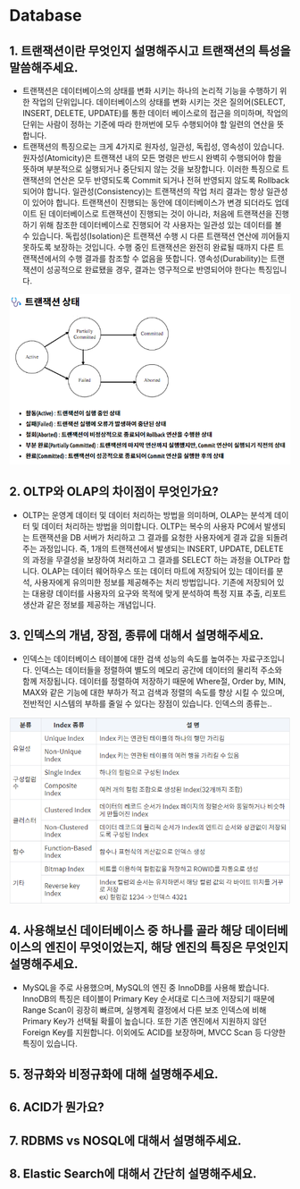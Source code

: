 # Database

## 1. 트랜잭션이란 무엇인지 설명해주시고 트랜잭션의 특성을 말씀해주세요.

- 트랜잭션은 데이터베이스의 상태를 변화 시키는 하나의 논리적 기능을 수행하기 위한 작업의 단위입니다. 데이터베이스의 상태를 변화 시키는 것은 질의어(SELECT, INSERT, DELETE, UPDATE)를 통한 데이터 베이스로의 접근을 의미하며, 작업의 단위는 사람이 정하는 기준에 따라 한꺼번에 모두 수행되어야 할 일련의 연산을 뜻합니다.
- 트랜잭션의 특징으로는 크게 4가지로 원자성, 일관성, 독립성, 영속성이 있습니다.
  원자성(Atomicity)은 트랜잭션 내의 모든 명령은 반드시 완벽히 수행되어야 함을 뜻하며 부분적으로 실행되거나 중단되지 않는 것을 보장합니다. 이러한 특징으로 트랜잭션의 연산은 모두 반영되도록 Commit 되거나 전혀 반영되지 않도록 Rollback 되어야 합니다.
  일관성(Consistency)는 트랜잭션의 작업 처리 결과는 항상 일관성이 있어야 합니다. 트랜잭션이 진행되는 동안에 데이터베이스가 변경 되더라도 업데이트 된 데이터베이스로 트랜잭션이 진행되는 것이 아니라, 처음에 트랜잭션을 진행 하기 위해 참조한 데이터베이스로 진행되어 각 사용자는 일관성 있는 데이터를 볼 수 있습니다.
  독립성(Isolation)은 트랜잭션 수행 시 다른 트랜잭션 연산에 끼어들지 못하도록 보장하는 것입니다. 수행 중인 트랜잭션은 완전히 완료될 때까지 다른 트랜잭션에서의 수행 결과를 참조할 수 없음을 뜻합니다.
  영속성(Durability)는 트랜잭션이 성공적으로 완료됐을 경우, 결과는 영구적으로 반영되어야 한다는 특징입니다.

![](./image/hs_transaction.png)

## 2. OLTP와 OLAP의 차이점이 무엇인가요?

- OLTP는 운영계 데이터 및 데이터 처리하는 방법을 의미하며, OLAP는 분석계 데이터 및 데이터 처리하는 방법을 의미합니다.
  OLTP는 복수의 사용자 PC에서 발생되는 트랜잭션을 DB 서버가 처리하고 그 결과를 요청한 사용자에게 결과 값을 되돌려주는 과정입니다. 즉, 1개의 트랜잭션에서 발생되는 INSERT, UPDATE, DELETE의 과정을 무결성을 보장하여 처리하고 그 결과를 SELECT 하는 과정을 OLTP라 합니다.
  OLAP는 데이터 웨어하우스 또는 데이터 마트에 저장되어 있는 데이터를 분석, 사용자에게 유의미한 정보를 제공해주는 처리 방법입니다. 기존에 저장되어 있는 대용량 데이터를 사용자의 요구와 목적에 맞게 분석하여 특정 지표 추출, 리포트 생산과 같은 정보를 제공하는 개념입니다.

## 3. 인덱스의 개념, 장점, 종류에 대해서 설명해주세요.

- 인덱스는 데이터베이스 테이블에 대한 검색 성능의 속도를 높여주는 자료구조입니다. 인덱스는 데이터들을 정렬하여 별도의 메모리 공간에 데이터의 물리적 주소와 함께 저장됩니다.
  데이터를 정렬하여 저장하기 때문에 Where절, Order by, MIN, MAX와 같은 기능에 대한 부하가 적고 검색과 정렬의 속도를 향상 시킬 수 있으며, 전반적인 시스템의 부하를 줄일 수 있다는 장점이 있습니다.
  인덱스의 종류는..

![](./image/hs_index.png)

## 4. 사용해보신 데이터베이스 중 하나를 골라 해당 데이터베이스의 엔진이 무엇이었는지, 해당 엔진의 특징은 무엇인지 설명해주세요.

- MySQL을 주로 사용했으며, MySQL의 엔진 중 InnoDB를 사용해 봤습니다. InnoDB의 특징은 테이블이 Primary Key 순서대로 디스크에 저장되기 때문에 Range Scan이 굉장히 빠르며, 실행계획 결정에서 다른 보조 인덱스에 비해 Primary Key가 선택될 확률이 높습니다. 또한 기존 엔진에서 지원하지 않던 Foreign Key를 지원합니다. 이외에도 ACID를 보장하며, MVCC Scan 등 다양한 특징이 있습니다.

## 5. 정규화와 비정규화에 대해 설명해주세요.

## 6. ACID가 뭔가요?

## 7. RDBMS vs NOSQL에 대해서 설명해주세요.

## 8. Elastic Search에 대해서 간단히 설명해주세요.
